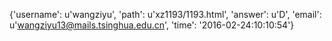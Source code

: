 {'username': u'wangziyu', 'path': u'xz1193/1193.html', 'answer': u'D', 'email': u'wangziyu13@mails.tsinghua.edu.cn', 'time': '2016-02-24:10:10:54'}